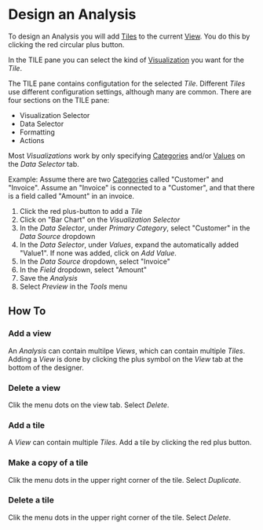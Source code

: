 # Design an Analysis

To design an Analysis you will add [Tiles](../concepts/tile.md) to the current [View](../concepts/view.md). You do this by clicking the red circular plus button.

In the TILE pane you can select the kind of [Visualization](../visualizations.md) you want for the *Tile*.

The TILE pane contains configutation for the selected *Tile*. Different *Tiles* use different configuration settings, although many are common.
There are four sections on the TILE pane:
* Visualization Selector
* Data Selector
* Formatting 
* Actions

Most *Visualizations* work by only specifying [Categories](../concepts/category.md) and/or [Values](../concepts/value.md) on the *Data Selector* tab.

Example:
Assume there are two [Categories](../concepts/category.md) called "Customer" and "Invoice".
Assume an "Invoice" is connected to a "Customer", and that there is a field called "Amount" in an invoice.
1. Click the red plus-button to add a *Tile*
2. Click on "Bar Chart" on the *Visualization Selector*
3. In the *Data Selector*, under *Primary Category*, select "Customer" in the *Data Source* dropdown
4. In the *Data Selector*, under *Values*, expand the automatically added "Value1". If none was added, click on *Add Value*.
5. In the *Data Source* dropdown, select "Invoice"
6. In the *Field* dropdown, select "Amount"
7. Save the *Analysis*
8. Select *Preview* in the *Tools* menu

## How To
### Add a view
An *Analysis* can contain multilpe *Views*, which can contain multiple *Tiles*. Adding a *View* is done by clicking the plus symbol on the *View* tab at the bottom of the designer.
### Delete a view
Clik the menu dots on the view tab. Select *Delete*.
### Add a tile
A *View* can contain multiple *Tiles*. Add a tile by clicking the red plus button.
### Make a copy of a tile
Clik the menu dots in the upper right corner of the tile. Select *Duplicate*.
### Delete a tile
Clik the menu dots in the upper right corner of the tile. Select *Delete*.



